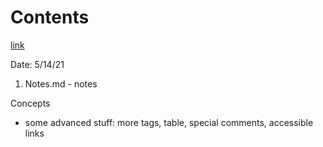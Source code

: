 # Contents
[link](https://www.htmldog.com/guides/html/advanced/text/)

Date: 5/14/21

1. Notes.md - notes

Concepts
- some advanced stuff: more tags, table, special comments, accessible links
 